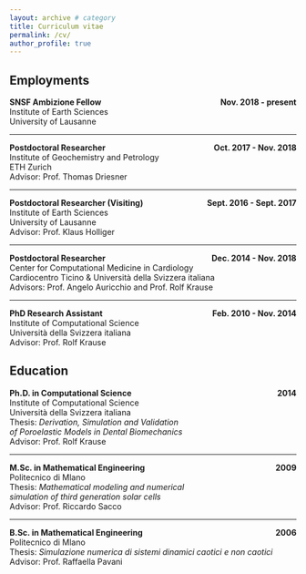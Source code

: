 ```yaml
---
layout: archive # category
title: Curriculum vitae
permalink: /cv/
author_profile: true
---
```


## Employments

<p style="text-align:left;">
  <b> SNSF Ambizione Fellow </b>
    <span style="float:right;">
        <b> Nov. 2018 - present </b>
    </span><br>
Institute of Earth Sciences<br>
University of Lausanne
</p>

* * *

<p style="text-align:left;">
  <b> Postdoctoral Researcher </b>
    <span style="float:right;">
        <b> Oct. 2017 - Nov. 2018 </b>
    </span><br>
Institute of Geochemistry and Petrology<br>
ETH Zurich<br>
Advisor: Prof. Thomas Driesner
</p>

* * *

<p style="text-align:left;">
  <b> Postdoctoral Researcher (Visiting) </b>
    <span style="float:right;">
        <b> Sept. 2016 - Sept. 2017 </b>
    </span><br>
Institute of Earth Sciences<br>
University of Lausanne<br>
Advisor: Prof. Klaus Holliger
</p>

* * *

<p style="text-align:left;">
  <b> Postdoctoral Researcher </b>
    <span style="float:right;">
        <b> Dec. 2014 - Nov. 2018 </b>
    </span><br>
Center for Computational Medicine in Cardiology<br>
Cardiocentro Ticino & Universit&agrave; della Svizzera italiana<br>
Advisors: Prof. Angelo Auricchio and Prof. Rolf Krause
</p>

* * *

<p style="text-align:left;">
  <b> PhD Research Assistant </b>
    <span style="float:right;">
        <b> Feb. 2010 - Nov. 2014 </b>
    </span><br>
Institute of Computational Science<br>
Universit&agrave; della Svizzera italiana<br>
Advisor: Prof. Rolf Krause
</p>

## Education


<p style="text-align:left;">
  <b> Ph.D. in Computational Science </b>
    <span style="float:right;">
        <b> 2014 </b>
    </span><br>
Institute of Computational Science<br>
Universit&agrave; della Svizzera italiana<br>
Thesis: <em>Derivation, Simulation and Validation <br> of Poroelastic Models in Dental Biomechanics </em><br>
Advisor: Prof. Rolf Krause
</p>

* * *

<p style="text-align:left;">
  <b> M.Sc. in Mathematical Engineering </b>
    <span style="float:right;">
        <b> 2009</b>
    </span><br>
Politecnico di Mlano<br>
Thesis: <em>Mathematical modeling and numerical <br> simulation of third generation solar cells</em><br>
Advisor: Prof. Riccardo Sacco
</p>

* * *

<p style="text-align:left;">
  <b> B.Sc. in Mathematical Engineering </b>
    <span style="float:right;">
        <b> 2006</b>
    </span><br>
Politecnico di Mlano<br>
Thesis: <em>Simulazione numerica di sistemi dinamici caotici e non caotici</em><br>
Advisor: Prof. Raffaella Pavani
</p>
